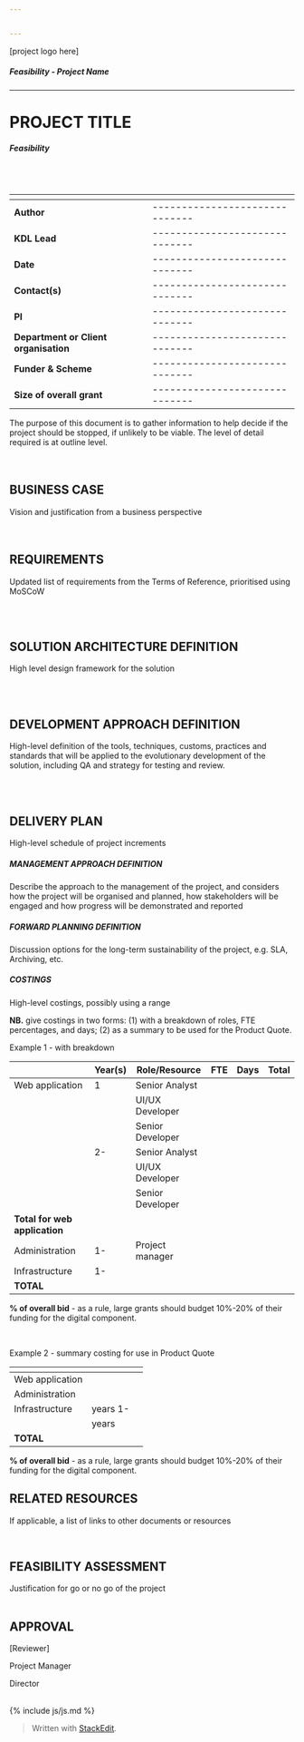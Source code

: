 ```yaml
---


---
```


<p>[project logo here]</p>
<h5 id="feasibility---project-name">Feasibility - Project Name</h5>
<hr>
<h1 id="project-title">PROJECT TITLE</h1>
<h5 id="feasibility">Feasibility</h5>
<p><br><br></p>

<table>
<thead>
<tr>
<th align="left"></th>
<th></th>
</tr>
</thead>
<tbody>
<tr>
<td align="left"><strong>Author</strong></td>
<td>------------------------------</td>
</tr>
<tr>
<td align="left"><strong>KDL Lead</strong></td>
<td>------------------------------</td>
</tr>
<tr>
<td align="left"><strong>Date</strong></td>
<td>------------------------------</td>
</tr>
<tr>
<td align="left"><strong>Contact(s)</strong></td>
<td>------------------------------</td>
</tr>
<tr>
<td align="left"><strong>PI</strong></td>
<td>------------------------------</td>
</tr>
<tr>
<td align="left"><strong>Department or Client organisation</strong></td>
<td>------------------------------</td>
</tr>
<tr>
<td align="left"><strong>Funder &amp; Scheme</strong></td>
<td>------------------------------</td>
</tr>
<tr>
<td align="left"><strong>Size of overall grant</strong></td>
<td>------------------------------</td>
</tr>
</tbody>
</table><p>The purpose of this document is to gather information to help decide if the project should be stopped, if unlikely to be viable. The level of detail required is at outline level.<br>
<br><br></p>
<h2 id="business-case">BUSINESS CASE</h2>
<p>Vision and justification from a business perspective<br>
<br><br></p>
<h2 id="requirements">REQUIREMENTS</h2>
<p>Updated list of requirements from the Terms of Reference, prioritised using MoSCoW</p>
<p><br><br></p>
<h2 id="solution-architecture-definition">SOLUTION ARCHITECTURE DEFINITION</h2>
<p>High level design framework for the solution</p>
<p><br><br></p>
<h2 id="development-approach-definition">DEVELOPMENT APPROACH DEFINITION</h2>
<p>High-level definition of the tools, techniques, customs, practices and standards that will be applied to the evolutionary development of the solution, including QA and strategy for testing and review.</p>
<p><br><br></p>
<h2 id="delivery-plan">DELIVERY PLAN</h2>
<p>High-level schedule of project increments</p>
<h5 id="management-approach-definition">MANAGEMENT APPROACH DEFINITION</h5>
<p>Describe the approach to the management of the project, and considers how the project will be organised and planned, how stakeholders will be engaged and how progress will be demonstrated and reported</p>
<h5 id="forward-planning-definition">FORWARD PLANNING DEFINITION</h5>
<p>Discussion options for the long-term sustainability of the project, e.g. SLA, Archiving, etc.</p>
<h5 id="costings">COSTINGS</h5>
<p>High-level costings, possibly using a range</p>
<p><strong>NB.</strong> give costings in two forms: (1) with a breakdown of roles, FTE percentages, and days; (2) as a summary to be used for the Product Quote.</p>
<p>Example 1 - with breakdown</p>

<table>
<thead>
<tr>
<th align="left"></th>
<th>Year(s)</th>
<th>Role/Resource</th>
<th>FTE</th>
<th>Days</th>
<th>Total</th>
</tr>
</thead>
<tbody>
<tr>
<td align="left">Web application</td>
<td>1</td>
<td>Senior Analyst</td>
<td></td>
<td></td>
<td></td>
</tr>
<tr>
<td align="left"></td>
<td></td>
<td>UI/UX Developer</td>
<td></td>
<td></td>
<td></td>
</tr>
<tr>
<td align="left"></td>
<td></td>
<td>Senior Developer</td>
<td></td>
<td></td>
<td></td>
</tr>
<tr>
<td align="left"></td>
<td>2-</td>
<td>Senior Analyst</td>
<td></td>
<td></td>
<td></td>
</tr>
<tr>
<td align="left"></td>
<td></td>
<td>UI/UX Developer</td>
<td></td>
<td></td>
<td></td>
</tr>
<tr>
<td align="left"></td>
<td></td>
<td>Senior Developer</td>
<td></td>
<td></td>
<td></td>
</tr>
<tr>
<td align="left"><strong>Total for web application</strong></td>
<td></td>
<td></td>
<td></td>
<td></td>
<td></td>
</tr>
<tr>
<td align="left">Administration</td>
<td>1-</td>
<td>Project manager</td>
<td></td>
<td></td>
<td></td>
</tr>
<tr>
<td align="left">Infrastructure</td>
<td>1-</td>
<td></td>
<td></td>
<td></td>
<td></td>
</tr>
<tr>
<td align="left"><strong>TOTAL</strong></td>
<td></td>
<td></td>
<td></td>
<td></td>
<td></td>
</tr>
</tbody>
</table><p><strong>% of overall bid</strong> - as a rule, large grants should budget 10%-20% of their funding for the digital component.</p>
<p><br></p>
<p>Example 2 - summary costing for use in Product Quote</p>

<table>
<thead>
<tr>
<th align="left"></th>
<th></th>
<th></th>
</tr>
</thead>
<tbody>
<tr>
<td align="left">Web application</td>
<td></td>
<td></td>
</tr>
<tr>
<td align="left">Administration</td>
<td></td>
<td></td>
</tr>
<tr>
<td align="left">Infrastructure <br></td>
<td>years 1-</td>
<td></td>
</tr>
<tr>
<td align="left"></td>
<td>years</td>
<td></td>
</tr>
<tr>
<td align="left"><strong>TOTAL</strong></td>
<td></td>
<td></td>
</tr>
</tbody>
</table><p><strong>% of overall bid</strong> - as a rule, large grants should budget 10%-20% of their funding for the digital component.</p>
<h2 id="related-resources">RELATED RESOURCES</h2>
<p>If applicable, a list of links to other documents or resources</p>
<p><br></p>
<h2 id="feasibility-assessment">FEASIBILITY ASSESSMENT</h2>
<p>Justification for go or no go of the project<br>
<br></p>
<h2 id="approval">APPROVAL</h2>
<p>[Reviewer]</p>
<p>Project Manager</p>
<p>Director<br>
<br></p>
<p>{% include js/js.md %}</p>
<blockquote>
<p>Written with <a href="https://stackedit.io/">StackEdit</a>.</p>
</blockquote>

